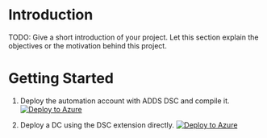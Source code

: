 # Introduction 
TODO: Give a short introduction of your project. Let this section explain the objectives or the motivation behind this project. 

# Getting Started

1. Deploy the automation account with ADDS DSC and compile it.
[![Deploy to Azure](https://aka.ms/deploytoazurebutton)](https://portal.azure.com/#create/Microsoft.Template/uri/https%3A%2F%2Fraw.githubusercontent.com%2Fkingwil%2Fhome%2Fmaster%2FADDS%2520DSC%2520Automation%2520Account%2Fdeploy_automationaccount.json)

2. Deploy a DC using the DSC extension directly.
[![Deploy to Azure](https://aka.ms/deploytoazurebutton)](https://portal.azure.com/#create/Microsoft.Template/uri/https%3A%2F%2Fraw.githubusercontent.com%2Fkingwil%2Fhome%2Fmaster%2FADDS%2520DSC%2520Automation%2520Account%2Fdeploy_dsc_vm.json)